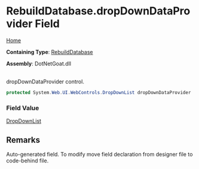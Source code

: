 # RebuildDatabase\.dropDownDataProvider Field

[Home](../../../../../README.md)

**Containing Type**: [RebuildDatabase](../README.md)

**Assembly**: DotNetGoat\.dll

\
dropDownDataProvider control\.

```csharp
protected System.Web.UI.WebControls.DropDownList dropDownDataProvider
```

### Field Value

[DropDownList](https://docs.microsoft.com/en-us/dotnet/api/system.web.ui.webcontrols.dropdownlist)

## Remarks

Auto\-generated field\.
To modify move field declaration from designer file to code\-behind file\.